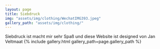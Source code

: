 ```yaml
---
layout: page
title: Siebdruck
img: "assets/img/clothing/WechatIMG393.jpeg"
gallery_path: "assets/img/clothing/"
---
```


Siebdruck ist macht mir sehr Spaß und diese Website ist designed von Jan Veltmaat
{% include gallery.html gallery_path=page.gallery_path %}
